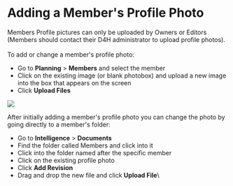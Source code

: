 # Adding a Member's Profile Photo

Members Profile pictures can only be uploaded by Owners or Editors (Members should contact their D4H administrator to upload profile photos).\
\
To add or change a member's profile photo:

* Go to **Planning** > **Members** and select the member
* Click on the existing image (or blank photobox) and upload a new image into the box that appears on the screen
* Click **Upload Files**

![](<../../.gitbook/assets/adding a members profile photo.gif>)

After initially adding a member's profile photo you can change the photo by going directly to a member's folder:

* Go to **Intelligence** > **Documents**
* Find the folder called Members and click into it
* Click into the folder named after the specific member
* Click on the existing profile photo
* Click **Add Revision**
* Drag and drop the new file and click **Upload File**\
